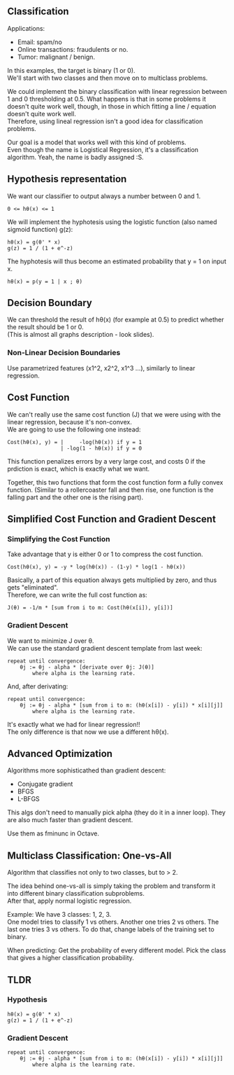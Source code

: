 


## Classification ##
Applications:

 * Email: spam/no
 * Online transactions: fraudulents or no.
 * Tumor: malignant / benign.

In this examples, the target is binary (1 or 0).  
We'll start with two classes and then move on to multiclass problems.

We could implement the binary classification with linear regression between 1 and 0 thresholding at 0.5. What happens is that in some problems it doesn't quite work well, though, in those in which fitting a line / equation doesn't quite work well.  
Therefore, using lineal regression isn't a good idea for classification problems.

Our goal is a model that works well with this kind of problems.  
Even though the name is Logistical Regression, it's a classification algorithm. Yeah, the name is badly assigned :S.

## Hypothesis representation ##
We want our classifier to output always a number between 0 and 1.  

    0 <= hθ(x) <= 1

We will implement the hyphotesis using the logistic function (also named sigmoid function) g(z):

    hθ(x) = g(θ' * x)
    g(z) = 1 / (1 + e^-z)

The hyphotesis will thus become an estimated probability that y = 1 on input x.

    hθ(x) = p(y = 1 | x ; θ)


## Decision Boundary ##
We can threshold the result of hθ(x) (for example at 0.5) to predict whether the result should be 1 or 0.  
(This is almost all graphs description - look slides).

### Non-Linear Decision Boundaries ###
Use parametrized features (x1^2, x2^2, x1^3 ...), similarly to linear regression.  


## Cost Function ##
We can't really use the same cost function (J) that we were using with the linear regression, because it's non-convex.  
We are going to use the following one instead:

    Cost(hθ(x), y) = |     -log(hθ(x)) if y = 1
                     | -log(1 - hθ(x)) if y = 0
This function penalizes errors by a very large cost, and costs 0 if the prdiction is exact, which is exactly what we want.  

Together, this two functions that form the cost function form a fully convex function. (Similar to a rollercoaster fall and then rise, one function is the falling part and the other one is the rising part).


## Simplified Cost Function and Gradient Descent ##
### Simplifying the Cost Function ###
Take advantage that y is either 0 or 1 to compress the cost function.  

    Cost(hθ(x), y) = -y * log(hθ(x)) - (1-y) * log(1 - hθ(x))
Basically, a part of this equation always gets multiplied by zero, and thus gets "eliminated".  
Therefore, we can write the full cost function as:  

    J(θ) = -1/m * [sum from i to m: Cost(hθ(x[i]), y[i])]

### Gradient Descent ###
We want to minimize J over θ.  
We can use the standard gradient descent template from last week:

    repeat until convergence:
        θj := θj - alpha * [derivate over θj: J(θ)]
            where alpha is the learning rate.

And, after derivating:

    repeat until convergence:
        θj := θj - alpha * [sum from i to m: (hθ(x[i]) - y[i]) * x[i][j]]
            where alpha is the learning rate.

It's exactly what we had for linear regression!!  
The only difference is that now we use a different hθ(x).  

## Advanced Optimization ##
Algorithms more sophisticathed than gradient descent:

 * Conjugate gradient
 * BFGS
 * L-BFGS

This algs don't need to manually pick alpha (they do it in a inner loop). They are also much faster than gradient descent.  

Use them as fminunc in Octave.


## Multiclass Classification: One-vs-All ##
Algorithm that classifies not only to two classes, but to > 2.  

The idea behind one-vs-all is simply taking the problem and transform it into different binary classification subproblems.  
After that, apply normal logistic regression.  

Example: We have 3 classes: 1, 2, 3.  
One model tries to classify 1 vs others. Another one tries 2 vs others. The last one tries 3 vs others. To do that, change labels of the training set to binary.  

When predicting: Get the probability of every different model. Pick the class that gives a higher classification probability.  


## TLDR ##

### Hypothesis ###
    hθ(x) = g(θ' * x)
    g(z) = 1 / (1 + e^-z)

### Gradient Descent ###
    repeat until convergence:
        θj := θj - alpha * [sum from i to m: (hθ(x[i]) - y[i]) * x[i][j]]
            where alpha is the learning rate.






